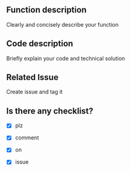 ## Function description
Clearly and concisely describe your function

## Code description
Briefly explain your code and technical solution

## Related Issue
Create issue and tag it

## Is there any checklist?
- [x] plz
- [x] comment
- [x] on
- [x] issue

